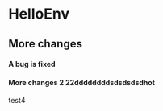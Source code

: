 # HelloEnv
## More changes
#### A bug is fixed



#### More changes 2 22ddddddddsdsdsdsdhot


test4
